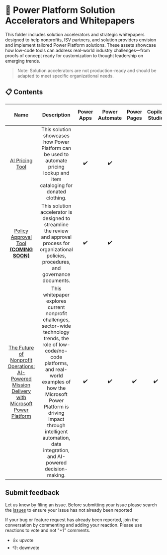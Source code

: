 # 🚀 Power Platform Solution Accelerators and Whitepapers
This folder includes solution accelerators and strategic whitepapers designed to help nonprofits, ISV partners, and solution providers envision and implement tailored Power Platform solutions. These assets showcase how low-code tools can address real-world industry challenges—from proofs of concept ready for customization to thought leadership on emerging trends. 
> Note: Solution accelerators are not production-ready and should be adapted to meet specific organizational needs.

## 📋 Contents
| Name | Description | Power Apps | Power Automate | Power Pages | Copilot Studio | AI Builder | Dataverse | Premium Licensing Needed | 
| :-----: | :-----: | :---: | :---: | :---: | :---: | :---: | :---: | :---: |
| [AI Pricing Tool](https://github.com/microsoft/TSI-Business-Applications/tree/main/Power-Platform/Solution-Accelerators/AI-Pricing-Tool) | This solution showcases how Power Platform can be used to automate pricing lookup and item cataloging for donated clothing. | ✔️ | ✔️ |  |  | ✔️ | ✔️ | ✔️ | 
| [Policy Approval Tool **(COMING SOON)**](https://github.com/microsoft/TSI-Business-Applications/tree/main/Power-Platform/Solution-Accelerators/Policy-Approval-Tool) | This solution accelerator is designed to streamline the review and approval process for organizational policies, procedures, and governance documents. | ✔️ | ✔️ |  |  |  | ✔️ | ✔️ | 
| [The Future of Nonprofit Operations: AI-Powered Mission Delivery with Microsoft Power Platform](https://github.com/microsoft/TSI-Business-Applications/blob/main/Power-Platform/Whitepapers/The%20Future%20of%20Nonprofit%20Operations%3A%20AI-Powered%20Mission%20Delivery%20with%20Microsoft%20Power%20Platform.md) | This whitepaper explores current nonprofit challenges, sector-wide technology trends, the role of low-code/no-code platforms, and real-world examples of how the Microsoft Power Platform is driving impact through intelligent automation, data integration, and AI-powered decision-making. | ✔️ | ✔️ | ✔️ | ✔️ | ✔️ | ✔️ |  | 

## Submit feedback
Let us know by filing an issue. 
Before submitting your issue please search the [issues](https://github.com/microsoft/TSI-Business-Applications/issues) to ensure your issue has not already been reported

If your bug or feature request has already been reported, join the conversation by commenting and adding your reaction. Please use reactions to vote and not "+1" comments.
- 👍: upvote
- 👎: downvote
